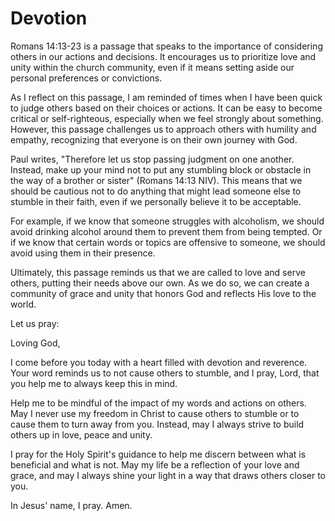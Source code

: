 # Devotion

Romans 14:13-23 is a passage that speaks to the importance of considering others in our actions and decisions. It encourages us to prioritize love and unity within the church community, even if it means setting aside our personal preferences or convictions.

As I reflect on this passage, I am reminded of times when I have been quick to judge others based on their choices or actions. It can be easy to become critical or self-righteous, especially when we feel strongly about something. However, this passage challenges us to approach others with humility and empathy, recognizing that everyone is on their own journey with God.

Paul writes, "Therefore let us stop passing judgment on one another. Instead, make up your mind not to put any stumbling block or obstacle in the way of a brother or sister" (Romans 14:13 NIV). This means that we should be cautious not to do anything that might lead someone else to stumble in their faith, even if we personally believe it to be acceptable.

For example, if we know that someone struggles with alcoholism, we should avoid drinking alcohol around them to prevent them from being tempted. Or if we know that certain words or topics are offensive to someone, we should avoid using them in their presence.

Ultimately, this passage reminds us that we are called to love and serve others, putting their needs above our own. As we do so, we can create a community of grace and unity that honors God and reflects His love to the world.

Let us pray:

Loving God,

I come before you today with a heart filled with devotion and reverence. Your word reminds us to not cause others to stumble, and I pray, Lord, that you help me to always keep this in mind.

Help me to be mindful of the impact of my words and actions on others. May I never use my freedom in Christ to cause others to stumble or to cause them to turn away from you. Instead, may I always strive to build others up in love, peace and unity.

I pray for the Holy Spirit's guidance to help me discern between what is beneficial and what is not. May my life be a reflection of your love and grace, and may I always shine your light in a way that draws others closer to you.

In Jesus' name, I pray. Amen.

